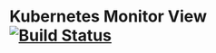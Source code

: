 # Kubernetes Monitor View  [![Build Status](https://travis-ci.org/EXXETA/kubernetes-monitor-view.svg)](https://travis-ci.org/EXXETA/kubernetes-monitor-view)

